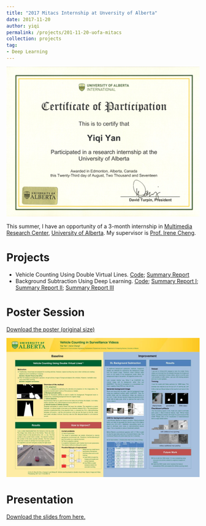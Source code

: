 ```yaml
---
title: "2017 Mitacs Internship at Unversity of Alberta"
date: 2017-11-20
author: yiqi
permalink: /projects/201-11-20-uofa-mitacs
collection: projects
tag:
- Deep Learning
---
```


<img src="/images/poster_session/certificate.jpg"  alt="certificate"/><br>  

This summer, I have an opportunity of a 3-month internship in [Multimedia Research Center](http://crome.cs.ualberta.ca/mrc/), [University of Alberta](https://www.ualberta.ca/). My supervisor is [Prof. Irene Cheng](https://www.ualberta.ca/science/about-us/contact-us/faculty-directory/irene-cheng).

# Projects

* Vehicle Counting Using Double Virtual Lines. [Code](https://github.com/SaoYan/VehicleCounting); [Summary Report](https://saoyan.github.io/posts/2017-07-07-vehicle-counting)
* Background Subtraction Using Deep Learning. [Code](https://github.com/SaoYan/bgsCNN); [Summary Report I](https://saoyan.github.io/posts/2017-07-27-dl-background-subtraction-1); [Summary Report II](https://saoyan.github.io/posts/2017-08-07-dl-background-subtraction-2); [Summary Report III](https://saoyan.github.io/posts/2017-11-18-dl-background-subtraction-3)

# Poster Session

[Download the poster (original size)](/files/Poster-Mitacs-Internship.pdf)  

<img src="/images/poster_session/poster_downsized.jpg"  alt="poster_downsized"/><br>  

# Presentation

[Download the slides from here.](/files//Talk-2017-09-05.pdf)  

<script async class="speakerdeck-embed" data-id="e193ffea64de4928ab63383da1c477fa" data-ratio="1.33333333333333" src="//speakerdeck.com/assets/embed.js"></script>  